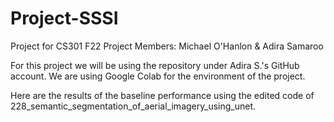 # Project-SSSI
Project for CS301 F22
Project Members: Michael O'Hanlon & Adira Samaroo

For this project we will be using the repository under Adira S.'s GitHub account. We are using Google Colab for the environment of the project.

Here are the results of the baseline performance using the edited code of 228_semantic_segmentation_of_aerial_imagery_using_unet. 
